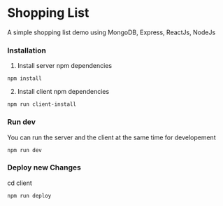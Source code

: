 # Shopping List

A simple shopping list demo using MongoDB, Express, ReactJs, NodeJs


### Installation

1. Install server npm dependencies 
```
npm install
```
2. Install client npm dependencies
```
npm run client-install
```

### Run dev
You can run the server and the client at the same time for developement
```
npm run dev
```
### Deploy new Changes
cd client
```
npm run deploy
```

